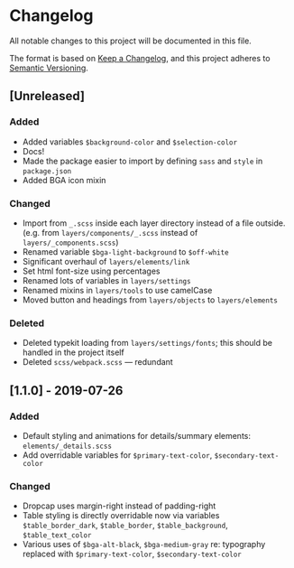 # Changelog

All notable changes to this project will be documented in this file.

The format is based on [Keep a Changelog](https://keepachangelog.com/en/1.0.0/),
and this project adheres to [Semantic Versioning](https://semver.org/spec/v2.0.0.html).

## [Unreleased]

### Added

- Added variables `$background-color` and `$selection-color`
- Docs!
- Made the package easier to import by defining `sass` and `style` in `package.json`
- Added BGA icon mixin

### Changed

- Import from `_.scss` inside each layer directory instead of a file outside. (e.g. from `layers/components/_.scss` instead of `layers/_components.scss`)
- Renamed variable `$bga-light-background` to `$off-white`
- Significant overhaul of `layers/elements/link`
- Set html font-size using percentages
- Renamed lots of variables in `layers/settings`
- Renamed mixins in `layers/tools` to use camelCase
- Moved button and headings from `layers/objects` to `layers/elements`

### Deleted

- Deleted typekit loading from `layers/settings/fonts`; this should be handled in the project itself
- Deleted `scss/webpack.scss` — redundant

## [1.1.0] - 2019-07-26

### Added

- Default styling and animations for details/summary elements: `elements/_details.scss`
- Add overridable variables for `$primary-text-color`, `$secondary-text-color`

### Changed

- Dropcap uses margin-right instead of padding-right
- Table styling is directly overridable now via variables `$table_border_dark`, `$table_border`, `$table_background`, `$table_text_color`
- Various uses of `$bga-alt-black`, `$bga-medium-gray` re: typography replaced with `$primary-text-color`, `$secondary-text-color`
